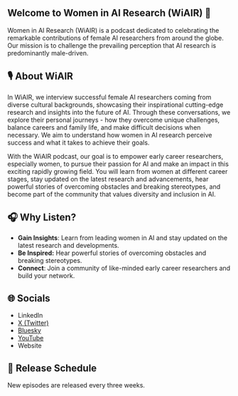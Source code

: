 ## Welcome to Women in AI Research (WiAIR) 👋

<!--
**women-in-ai-research/women-in-ai-research** is a ✨ _special_ ✨ repository because its `README.md` (this file) appears on your GitHub profile.

Here are some ideas to get you started:

- 🔭 I’m currently working on ...
- 🌱 I’m currently learning ...
- 👯 I’m looking to collaborate on ...
- 🤔 I’m looking for help with ...
- 💬 Ask me about ...
- 📫 How to reach me: ...
- 😄 Pronouns: ...
- ⚡ Fun fact: ...
-->
Women in AI Research (WiAIR) is a podcast dedicated to celebrating the remarkable contributions of female AI researchers from around the globe. Our mission is to challenge the prevailing perception that AI research is predominantly male-driven. 

## 🎙️ About WiAIR

In WiAIR, we interview successful female AI researchers coming from diverse cultural backgrounds, showcasing their inspirational cutting-edge research and insights into the future of AI. Through these conversations, we explore their personal journeys - how they overcome unique challenges, balance careers and family life, and make difficult decisions when necessary. We aim to understand how women in AI research perceive success and what it takes to achieve their goals. 

With the WiAIR podcast, our goal is to empower early career researchers, especially women, to pursue their passion for AI and make an impact in this exciting rapidly growing field. You will learn from women at different career stages, stay updated on the latest research and advancements, hear powerful stories of overcoming obstacles and breaking stereotypes, and become part of the community that values diversity and inclusion in AI.

## 🎧 Why Listen?
- ⁠**Gain Insights**: Learn from leading women in AI and stay updated on the latest research and developments.
- ⁠**Be Inspired:** Hear powerful stories of overcoming obstacles and breaking stereotypes.
- ⁠**Connect**: Join a community of like-minded early career researchers and build your network.

## 🌐 Socials
- LinkedIn
- [X (Twitter)](https://x.com/WiAIR_podcast )
- [Bluesky](https://bsky.app/profile/wiair.bsky.social)
- [YouTube](https://www.youtube.com/@WomeninAIResearch)
- Website

## ⁠📅 Release Schedule 

New episodes are released every three weeks.

